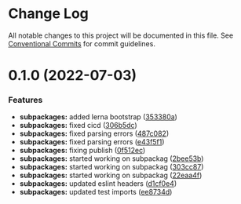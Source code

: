 # Change Log

All notable changes to this project will be documented in this file.
See [Conventional Commits](https://conventionalcommits.org) for commit guidelines.

# 0.1.0 (2022-07-03)


### Features

* **subpackages:** added lerna bootstrap ([353380a](https://github.com/epsagon/otel-js/commit/353380ac41bbdfcccf143ca0d123206a1e616438))
* **subpackages:** fixed cicd ([306b5dc](https://github.com/epsagon/otel-js/commit/306b5dc6a60ed3538185e107680a71d52075c17e))
* **subpackages:** fixed parsing errors ([487c082](https://github.com/epsagon/otel-js/commit/487c0828b6588b1b5138a096c935a6558e93f6d7))
* **subpackages:** fixed parsing errors ([e43f5f1](https://github.com/epsagon/otel-js/commit/e43f5f19eefd764225529b5c5087252c00a0e416))
* **subpackages:** fixing publish ([0f512ec](https://github.com/epsagon/otel-js/commit/0f512ec9ff57a278856b66ee3076d2df6d92a246))
* **subpackages:** started working on subpackag ([2bee53b](https://github.com/epsagon/otel-js/commit/2bee53b4b38c41b65197cafe31c9a4ef03c4b6bd))
* **subpackages:** started working on subpackag ([303cc87](https://github.com/epsagon/otel-js/commit/303cc87005d9741d2bcdb01904429f4a64020ab1))
* **subpackages:** started working on subpackag ([22eaa4f](https://github.com/epsagon/otel-js/commit/22eaa4f920a157b385dc1164e4a9ce50d730ce0d))
* **subpackages:** updated eslint headers ([d1cf0e4](https://github.com/epsagon/otel-js/commit/d1cf0e435c0bcd19321a4aedb71c0cc7f910fdd1))
* **subpackages:** updated test imports ([ee8734d](https://github.com/epsagon/otel-js/commit/ee8734de3cf47b53b4de0080662f3e97c9569eab))

